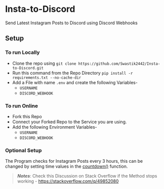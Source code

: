 <!-- Original Author - Swastik2442 (https://github.com/Swastik2442) -->

# Insta-to-Discord

Send Latest Instagram Posts to Discord using Discord Webhooks

## Setup

### To run Locally
* Clone the repo using `git clone https://github.com/Swastik2442/Insta-to-Discord.git`
* Run this command from the Repo Directory `pip install -r requirements.txt --no-cache-dir`
* Add a File with name `.env` and create the following Variables-
    * `USERNAME`
    * `DISCORD_WEBHOOK` <!-- https://i.imgur.com/f9XnAew.png -->

### To run Online
* Fork this Repo
* Connect your Forked Repo to the Service you are using.
* Add the following Environment Variables-
    * `USERNAME`
    * `DISCORD_WEBHOOK` <!-- https://i.imgur.com/f9XnAew.png -->

### Optional Setup
The Program checks for Instagram Posts every 3 hours, this can be changed by setting time values in the [countdown()](https://github.com/Swastik2442/Insta-to-Discord/blob/main/instatodc.py#L102) function.

> ***Notes***: 
> Check this Discussion on Stack Overflow if the Method stops working - https://stackoverflow.com/q/49852080